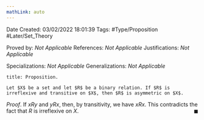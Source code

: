 ```yaml
---
mathLink: auto
---
```


<div class="topSpace"></div>

Date Created: 03/02/2022 18:01:39
Tags: #Type/Proposition #Later/Set_Theory

Proved by: _Not Applicable_
References: _Not Applicable_
Justifications: _Not Applicable_

Specializations: _Not Applicable_
Generalizations: _Not Applicable_

``` ad-Proposition
title: Proposition.

Let $X$ be a set and let $R$ be a binary relation. If $R$ is irreflexive and transitive on $X$, then $R$ is asymmetric on $X$.

```

_Proof_. If $xRy$ and $yRx$, then, by transitivity, we have $xRx$. This contradicts the fact that $R$ is irreflexive on $X$.<span style="float:right;">$\blacksquare$</span>
